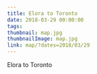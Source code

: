 ```yaml
---
title: Elora to Toronto
date: 2018-03-29 00:00:00
tags:
thumbnail: map.jpg
thumbnailImage: map.jpg
link: map/?dates=2018/03/29
---
```

Elora to Toronto
<!-- excerpt -->
